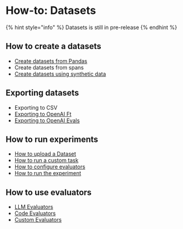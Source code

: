 # How-to: Datasets

{% hint style="info" %}
Datasets is still in pre-release
{% endhint %}

## How to create a datasets

* [Create datasets from Pandas](creating-datasets.md#create-datasets-from-pandas)
* Create datasets from spans&#x20;
* [Create datasets using synthetic data](creating-datasets.md#create-dataset-using-syntetic-data)

## Exporting datasets

* Exporting to CSV
* [Exporting to OpenAI Ft](exporting-datasets.md#exporting-for-fine-tuning)
* [Exporting to OpenAI Evals](exporting-datasets.md#exporting-openai-evals)

## How to run experiments

* [How to upload a Dataset](run-experiments.md#load-a-dataset)
* [How to run a custom task](run-experiments.md#create-a-task)
* [How to configure evaluators](run-experiments.md#define-evaluators)
* [How to run the experiment](run-experiments.md#run-an-experiment)

## How to use evaluators&#x20;

* [LLM Evaluators](using-evaluators.md#llm-evaluators)
* [Code Evaluators](using-evaluators.md#code-evaluators)
* [Custom Evaluators](using-evaluators.md#custom-evaluators)

